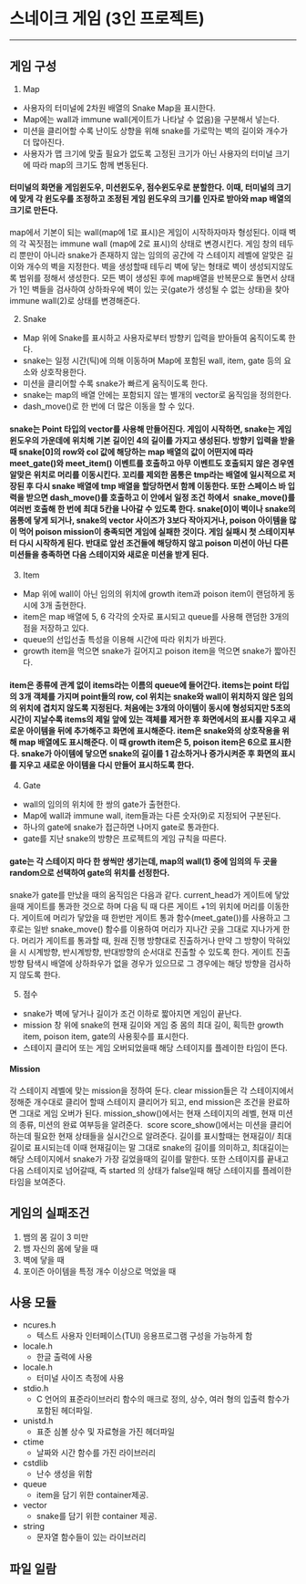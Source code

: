# 스네이크 게임 (3인 프로젝트)
-----------------------------
## 게임 구성

1. Map
+ 사용자의 터미널에 2차원 배열의 Snake Map을 표시한다. 
+ Map에는 wall과 immune wall(게이트가 나타날 수 없음)을 구분해서 넣는다.
+ 미션을 클리어할 수록 난이도 상향을 위해 snake를 가로막는 벽의 길이와 개수가 더 많아진다.
+ 사용자가 맵 크기에 맞출 필요가 없도록 고정된 크기가 아닌 사용자의 터미널 크기에 따라 map의 크기도 함께 변동된다.
#### 터미널의 화면을 게임윈도우, 미션윈도우, 점수윈도우로 분할한다. 이때, 터미널의 크기에 맞게 각 윈도우를 조정하고 조정된 게임 윈도우의 크기를 인자로 받아와 map 배열의 크기로 만든다.
map에서 기본이 되는 wall(map에 1로 표시)은 게임이 시작하자마자 형성된다. 이때 벽의 각 꼭짓점는 immune wall (map에 2로 표시)의 상태로 변경시킨다. 게임 창의 테두리 뿐만이 아니라 snake가 존재하지 않는 임의의 공간에 각 스테이지 레벨에 알맞은 길이와 개수의 벽을 지정한다. 벽을 생성할때 테두리 벽에 닿는 형태로 벽이 생성되지않도록 범위를 정해서 생성한다. 모든 벽이 생성된 후에 map배열을 반복문으로 돌면서 상태가 1인 벽들을 검사하여 상하좌우에 벽이 있는 곳(gate가 생성될 수 없는 상태)을 찾아 immune wall(2)로 상태를 변경해준다.

2. Snake
+ Map 위에 Snake를 표시하고 사용자로부터 방향키 입력을 받아들여 움직이도록 한다.
+ snake는 일정 시간(틱)에 의해 이동하며 Map에 포함된 wall, item, gate 등의 요소와 상호작용한다.
+ 미션을 클리어할 수록 snake가 빠르게 움직이도록 한다.
+ snake는 map의 배열 안에는 포함되지 않는 별개의 vector로 움직임을 정의한다.
+ dash_move()로 한 번에 더 많은 이동을 할 수 있다.
#### snake는 Point 타입의 vector를 사용해 만들어진다. 게임이 시작하면, snake는 게임 윈도우의 가운데에 위치해 기본 길이인 4의 길이를 가지고 생성된다. 방향키 입력을 받을 때 snake[0]의 row와 col 값에 해당하는 map 배열의 값이 어떤지에 따라 meet_gate()와 meet_item() 이벤트를 호출하고 아무 이벤트도 호출되지 않은 경우엔 알맞은 위치로 머리를 이동시킨다. 꼬리를 제외한 몸통은 tmp라는 배열에 일시적으로 저장된 후 다시 snake 배열에 tmp 배열을 할당하면서 함께 이동한다. 또한 스페이스 바 입력을 받으면 dash_move()를 호출하고 이 안에서 일정 조건 하에서  snake_move()를 여러번 호출해 한 번에 최대 5칸을 나아갈 수 있도록 한다. snake[0]이 벽이나 snake의 몸통에 닿게 되거나, snake의 vector 사이즈가 3보다 작아지거나, poison 아이템을 많이 먹어 poison mission이 충족되면 게임에 실패한 것이다. 게임 실패시 첫 스테이지부터 다시 시작하게 된다. 반대로 앞선 조건들에 해당하지 않고 poison 미션이 아닌 다른 미션들을 충족하면 다음 스테이지와 새로운 미션을 받게 된다.

3. Item
+ Map 위에 wall이 아닌 임의의 위치에 growth item과 poison item이 랜덤하게 동시에 3개 출현한다.
+ item은 map 배열에 5, 6 각각의 숫자로 표시되고 queue를 사용해 랜덤한 3개의 점을 저장하고 있다.
+ queue의 선입선출 특성을 이용해 시간에 따라 위치가 바뀐다.
+ growth item을 먹으면 snake가 길어지고 poison item을 먹으면 snake가 짧아진다.
#### item은 종류에 관계 없이 items라는 이름의 queue에 들어간다. items는 point 타입의 3개 객체를 가지며 point들의 row, col 위치는 snake와 wall이 위치하지 않은 임의의 위치에 겹치지 않도록 지정된다. 처음에는 3개의 아이템이 동시에 형성되지만 5초의 시간이 지날수록 items의 제일 앞에 있는 객체를 제거한 후 화면에서의 표시를 지우고 새로운 아이템을 뒤에 추가해주고 화면에 표시해준다. item은 snake와의 상호작용을 위해 map 배열에도 표시해준다. 이 때 growth item은 5, poison item은 6으로 표시한다. snake가 아이템에 닿으면 snake의 길이를 1 감소하거나 증가시켜준 후 화면의 표시를 지우고 새로운 아이템을 다시 만들어 표시하도록 한다.

4. Gate
+ wall의 임의의 위치에 한 쌍의 gate가 출현한다.
+ Map에 wall과 immune wall, item들과는 다른 숫자(9)로 지정되어 구분된다.
+ 하나의 gate에 snake가 접근하면 나머지 gate로 통과한다.
+ gate를 지난 snake의 방향은 프로젝트의 게임 규칙을 따른다.
#### gate는 각 스테이지 마다 한 쌍씩만 생기는데, map의 wall(1) 중에 임의의 두 곳을 random으로 선택하여 gate의 위치를 선정한다. 
snake가 gate를 만났을 때의 움직임은 다음과 같다. current_head가 게이트에 닿았을때 게이트를 통과한 것으로 하며 다음 틱 때 다른 게이트 +1의 위치에 머리를 이동한다. 게이트에 머리가 닿았을 때 한번만 게이트 통과 함수(meet_gate())를 사용하고 그후로는 일반 snake_move() 함수를 이용하여 머리가 지나간 곳을 그대로 지나가게 한다. 머리가 게이트를 통과할 때, 원래 진행 방향대로 진출하거나 만약 그 방향이 막혀있을 시 시계방향, 반시계방향, 반대방향의 순서대로 진출할 수 있도록 한다. 게이트 진출 방향 탐색시 배열에 상하좌우가 없을 경우가 있으므로 그 경우에는 해당 방향을 검사하지 않도록 한다.

5. 점수
+ snake가 벽에 닿거나 길이가 조건 이하로 짧아지면 게임이 끝난다.
+ mission 창 위에 snake의 현재 길이와 게임 중 몸의 최대 길이, 획득한 growth item, poison item, gate의 사용횟수를 표시한다.
+ 스테이지 클리어 또는 게임 오버되었을때 해당 스테이지를 플레이한 타임이 뜬다.
#### Mission
각 스테이지 레벨에 맞는 mission을 정하여 둔다. clear mission들은 각 스테이지에서 정해준 개수대로 클리어 할때 스테이지 클리어가 되고, end mission은 조건을 완료하면 그대로 게임 오버가 된다. mission_show()에서는 현재 스테이지의 레벨, 현재 미션의 종류, 미션의 완료 여부등을 알려준다. 
score
score_show()에서는 미션을 클리어하는데 필요한 현재 상태들을 실시간으로 알려준다. 길이를 표시할때는 현재길이/ 최대 길이로 표시되는데 이때 현재길이는 말 그대로 snake의 길이를 의미하고, 최대길이는 해당 스테이지에서 snake가 가장 길었을때의 길이를 말한다. 또한 스테이지를 끝내고 다음 스테이지로 넘어갈때, 즉 started 의 상태가 false일때 해당 스테이지를 플레이한 타임을 보여준다. 

## 게임의 실패조건
1. 뱀의 몸 길이 3 미만
2. 뱀 자신의 몸에 닿을 때
3. 벽에 닿을 때
4. 포이즌 아이템을 특정 개수 이상으로 먹었을 때

## 사용 모듈
+ ncures.h
  + 텍스트 사용자 인터페이스(TUI) 응용프로그램 구성을 가능하게 함
+ locale.h
  + 한글 출력에 사용
+ locale.h
  + 터미널 사이즈 측정에 사용
+ stdio.h
  + C 언어의 표준라이브러리 함수의 매크로 정의, 상수, 여러 형의 입출력 함수가 포함된 헤더파일.
+ unistd.h
  + 표준 심볼 상수 및 자료형을 가진 헤더파일
+ ctime
  + 날짜와 시간 함수를 가진 라이브러리
+ cstdlib
  + 난수 생성을 위함
+ queue
  + item을 담기 위한 container제공.
+ vector
  + snake를 담기 위한 container 제공.
+ string
  + 문자열 함수들이 있는 라이브러리

## 파일 일람
